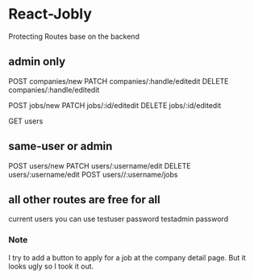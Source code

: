 # React-Jobly

Protecting Routes base on the backend

## admin only

POST companies/new
PATCH companies/:handle/editedit
DELETE companies/:handle/editedit

POST jobs/new
PATCH jobs/:id/editedit
DELETE jobs/:id/editedit

GET users

## same-user or admin

POST users/new
PATCH users/:username/edit
DELETE users/:username/edit
POST users//:username/jobs

## all other routes are free for all

current users you can use
testuser password
testadmin password

### Note

I try to add a button to apply for a job at the company detail page. But it looks ugly so I took it out.
